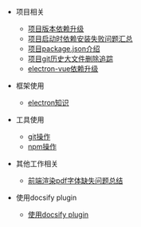- 项目相关
  - [项目版本依赖升级](usage-project/项目版本升级.md)
  - [项目启动时依赖安装失败问题汇总](usage-project/%E9%A1%B9%E7%9B%AE%E5%90%AF%E5%8A%A8%E5%AE%89%E8%A3%85%E4%BE%9D%E8%B5%96%E5%A4%B1%E8%B4%A5%E9%97%AE%E9%A2%98%E6%B1%87%E6%80%BB.md)
  - [项目package.json介绍](usage-project/%E9%A1%B9%E7%9B%AEpackage.json%E4%BB%8B%E7%BB%8D.md)
  - [项目git历史大文件删除追踪](usage-project/git%E5%8E%86%E5%8F%B2%E5%A4%A7%E6%96%87%E4%BB%B6%E5%88%A0%E9%99%A4%E8%BF%BD%E8%B8%AA.md)
  - [electron-vue依赖升级](usage-project/electron-vue%E4%BE%9D%E8%B5%96%E5%8D%87%E7%BA%A7.md)

- 框架使用
  - [electron知识](usage-frame/electron%E7%9F%A5%E8%AF%86.md)

- 工具使用
  - [git操作](usage-tool/git%E6%93%8D%E4%BD%9C.md)
  - [npm操作](usage-tool/npm%E6%93%8D%E4%BD%9C.md)

- 其他工作相关
  - [前端渲染pdf字体缺失问题总结](usage-other/%E5%89%8D%E7%AB%AF%E6%B8%B2%E6%9F%93pdf%E5%AD%97%E4%BD%93%E7%BC%BA%E5%A4%B1%E9%97%AE%E9%A2%98.md)

- 使用docsify plugin
  - [使用docsify plugin](usage-tool/usage-docsify-plugin.md)

